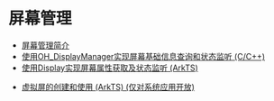 # 屏幕管理<!--display-manager-->

- [屏幕管理简介](displayManager-overview.md)
- [使用OH_DisplayManager实现屏幕基础信息查询和状态监听 (C/C++)](native-display-manager.md)
- [使用Display实现屏幕属性获取及状态监听 (ArkTS)](screenProperty-guideline.md)
<!--Del-->
- [虚拟屏的创建和使用 (ArkTS) (仅对系统应用开放)](virtualScreen-guideline.md)
<!--DelEnd-->